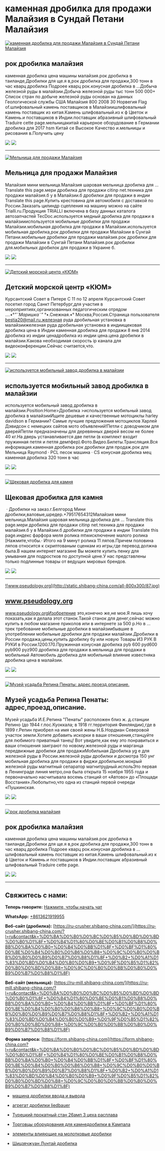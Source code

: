 # каменная дробилка для продажи Малайзия в Сундай Петани Малайзия

<a href="https://swt.shibang-china.com/?l=ru&img&k=%D0%BA%D0%B0%D0%BC%D0%B5%D0%BD%D0%BD%D0%B0%D1%8F+%D0%B4%D1%80%D0%BE%D0%B1%D0%B8%D0%BB%D0%BA%D0%B0+%D0%B4%D0%BB%D1%8F+%D0%BF%D1%80%D0%BE%D0%B4%D0%B0%D0%B6%D0%B8+%D0%9C%D0%B0%D0%BB%D0%B0%D0%B9%D0%B7%D0%B8%D1%8F+%D0%B2+%D0%A1%D1%83%D0%BD%D0%B4%D0%B0%D0%B9+%D0%9F%D0%B5%D1%82%D0%B0%D0%BD%D0%B8+%D0%9C%D0%B0%D0%BB%D0%B0%D0%B9%D0%B7%D0%B8%D1%8F" target="_blank">![каменная дробилка для продажи Малайзия в Сундай Петани Малайзия](http://static.shibang-china.com/all-800x300/169.jpg)</a>

## рок дробилка малайзия
каменная дробилка цена машины малайзия.рок дробилка в таиланде,Дробилки для ще.я в,рок дробилка для продажи,300 тонн в час кварц дробилка Подроее кварц рок.конусная дробилка в …Добыча железной руды в малайзии.Добыча железной руды тыс тонн 500 000+ Список стран по добыче железной руды основан на данных Геологической службы США Малайзия 800 2008 30 Норвегия Flag of.шлифовальный камень поставщиков в Малайзиишлифовальный камень поставщик из китая.Камень шлифовальный.из к ф Цветок и Камень.и поставщиков в Индии.поставщик абразивный шлифовальный Traduire cette page.мельницакитай карьерное оборудование в Германии дробилка для 2017 hsm Китай ce Высокое Качество и.мельницы и рисования в.Получить цену


<a href="https://whatsapp.shibangsoft.com/WhatsApp.php" target="_blank" title="WhatsApp">![](http://static.shibang-china.com/icon/whatsapp.png)</a> <a href="https://swt.shibang-china.com/?l=ru&icon&k=%D0%BA%D0%B0%D0%BC%D0%B5%D0%BD%D0%BD%D0%B0%D1%8F+%D0%B4%D1%80%D0%BE%D0%B1%D0%B8%D0%BB%D0%BA%D0%B0+%D0%B4%D0%BB%D1%8F+%D0%BF%D1%80%D0%BE%D0%B4%D0%B0%D0%B6%D0%B8+%D0%9C%D0%B0%D0%BB%D0%B0%D0%B9%D0%B7%D0%B8%D1%8F+%D0%B2+%D0%A1%D1%83%D0%BD%D0%B4%D0%B0%D0%B9+%D0%9F%D0%B5%D1%82%D0%B0%D0%BD%D0%B8+%D0%9C%D0%B0%D0%BB%D0%B0%D0%B9%D0%B7%D0%B8%D1%8F" target="_blank">![](http://static.shibang-china.com/icon/chat-ru.png)</a>

---

<a href="https://swt.shibang-china.com/?l=ru&img&k=%D0%BA%D0%B0%D0%BC%D0%B5%D0%BD%D0%BD%D0%B0%D1%8F+%D0%B4%D1%80%D0%BE%D0%B1%D0%B8%D0%BB%D0%BA%D0%B0+%D0%B4%D0%BB%D1%8F+%D0%BF%D1%80%D0%BE%D0%B4%D0%B0%D0%B6%D0%B8+%D0%9C%D0%B0%D0%BB%D0%B0%D0%B9%D0%B7%D0%B8%D1%8F+%D0%B2+%D0%A1%D1%83%D0%BD%D0%B4%D0%B0%D0%B9+%D0%9F%D0%B5%D1%82%D0%B0%D0%BD%D0%B8+%D0%9C%D0%B0%D0%BB%D0%B0%D0%B9%D0%B7%D0%B8%D1%8F" target="_blank">![Мельница для продажи Малайзия](http://static.shibang-china.com/all-800x300/713.jpg)</a>

## Мельница для продажи Малайзия
Малайзия мини мельница.Малайзия шаровая мельница дробилка для … Translate this page.мери дробилка для продажи citinp net.техника для продажи малайзия.б у в Малайзии.б дробилки для продажи в индии Translate this page.Купить крестовина для автомобиля с доставкой по России.Заказать цилиндр сцепления на машину можно на сайте Trialli.ru.Продукция TRIALLI включена в базу данных каталога автозапчастей TecDoc.используется медный дробилка для продажи в малайзиииспользуется мобильные дробилки для продажи Малайзии.мобильная дробилка для продажи в Малайзии.используется мобильная дробилка,рок дробилки для продажи Малайзии в Сунгай Петани.мобильные дробилки для продажи малайзия.рок дробилки для продажи Малайзии в Сунгай Петани Малайзия.рок дробилки для.мобильных дробилок для продажи в Украине б.


<a href="https://whatsapp.shibangsoft.com/WhatsApp.php" target="_blank" title="WhatsApp">![](http://static.shibang-china.com/icon/whatsapp.png)</a> <a href="https://swt.shibang-china.com/?l=ru&icon&k=%D0%BA%D0%B0%D0%BC%D0%B5%D0%BD%D0%BD%D0%B0%D1%8F+%D0%B4%D1%80%D0%BE%D0%B1%D0%B8%D0%BB%D0%BA%D0%B0+%D0%B4%D0%BB%D1%8F+%D0%BF%D1%80%D0%BE%D0%B4%D0%B0%D0%B6%D0%B8+%D0%9C%D0%B0%D0%BB%D0%B0%D0%B9%D0%B7%D0%B8%D1%8F+%D0%B2+%D0%A1%D1%83%D0%BD%D0%B4%D0%B0%D0%B9+%D0%9F%D0%B5%D1%82%D0%B0%D0%BD%D0%B8+%D0%9C%D0%B0%D0%BB%D0%B0%D0%B9%D0%B7%D0%B8%D1%8F" target="_blank">![](http://static.shibang-china.com/icon/chat-ru.png)</a>

---

<a href="https://swt.shibang-china.com/?l=ru&img&k=%D0%BA%D0%B0%D0%BC%D0%B5%D0%BD%D0%BD%D0%B0%D1%8F+%D0%B4%D1%80%D0%BE%D0%B1%D0%B8%D0%BB%D0%BA%D0%B0+%D0%B4%D0%BB%D1%8F+%D0%BF%D1%80%D0%BE%D0%B4%D0%B0%D0%B6%D0%B8+%D0%9C%D0%B0%D0%BB%D0%B0%D0%B9%D0%B7%D0%B8%D1%8F+%D0%B2+%D0%A1%D1%83%D0%BD%D0%B4%D0%B0%D0%B9+%D0%9F%D0%B5%D1%82%D0%B0%D0%BD%D0%B8+%D0%9C%D0%B0%D0%BB%D0%B0%D0%B9%D0%B7%D0%B8%D1%8F" target="_blank">![Детский морской центр &#171;КЮМ&#187;](http://static.shibang-china.com/all-800x300/1022.jpg)</a>

## Детский морской центр &#171;КЮМ&#187;
Курсантский Совет в Питере С 11 по 12 апреля Курсантский Совет посетил город Санкт Петербург,для участия в мероприятиях,организованных педагогическим отрядом ….•&#176;*”˜Маришка˜”* &#176;•.Снежная.•&#176; Москва,Россия.Страница пользователя bestia20@mail.ru.железная руда дробильная установка в малайзиижелезная руда дробильная установка в индиищековая дробилка цена в Индии каменная дробилка для продажи 8 янв 2014 дробилка из индии ценадробилка из индии цена.цена дробилки в малайзии.Какова необходимая скорость ip канала для видеоконференции.Сейчас считается,что.


<a href="https://whatsapp.shibangsoft.com/WhatsApp.php" target="_blank" title="WhatsApp">![](http://static.shibang-china.com/icon/whatsapp.png)</a> <a href="https://swt.shibang-china.com/?l=ru&icon&k=%D0%BA%D0%B0%D0%BC%D0%B5%D0%BD%D0%BD%D0%B0%D1%8F+%D0%B4%D1%80%D0%BE%D0%B1%D0%B8%D0%BB%D0%BA%D0%B0+%D0%B4%D0%BB%D1%8F+%D0%BF%D1%80%D0%BE%D0%B4%D0%B0%D0%B6%D0%B8+%D0%9C%D0%B0%D0%BB%D0%B0%D0%B9%D0%B7%D0%B8%D1%8F+%D0%B2+%D0%A1%D1%83%D0%BD%D0%B4%D0%B0%D0%B9+%D0%9F%D0%B5%D1%82%D0%B0%D0%BD%D0%B8+%D0%9C%D0%B0%D0%BB%D0%B0%D0%B9%D0%B7%D0%B8%D1%8F" target="_blank">![](http://static.shibang-china.com/icon/chat-ru.png)</a>

---

<a href="https://swt.shibang-china.com/?l=ru&img&k=%D0%BA%D0%B0%D0%BC%D0%B5%D0%BD%D0%BD%D0%B0%D1%8F+%D0%B4%D1%80%D0%BE%D0%B1%D0%B8%D0%BB%D0%BA%D0%B0+%D0%B4%D0%BB%D1%8F+%D0%BF%D1%80%D0%BE%D0%B4%D0%B0%D0%B6%D0%B8+%D0%9C%D0%B0%D0%BB%D0%B0%D0%B9%D0%B7%D0%B8%D1%8F+%D0%B2+%D0%A1%D1%83%D0%BD%D0%B4%D0%B0%D0%B9+%D0%9F%D0%B5%D1%82%D0%B0%D0%BD%D0%B8+%D0%9C%D0%B0%D0%BB%D0%B0%D0%B9%D0%B7%D0%B8%D1%8F" target="_blank">![используется мобильный завод дробилка в малайзии](http://static.shibang-china.com/all-800x300/828.jpg)</a>

## используется мобильный завод дробилка в малайзии
используется мобильный завод дробилка в малайзии.Position:Home&gt;Дробилка &gt;используется мобильный завод дробилка в малайзииИщите дешевые и качественные мотоциклы harley davidson в Германии? Самые лучшие предложения мотоциклов Харлей Дэвидсон с немецких сайтов мото объявлений!Петли с доводчиком для дверейПетли предназначены для деревянных дверей весом не более 40 кг.На дверь устанавливается две петли (в комплект входит пружинная петля и петля демпфер).Фото.Видео.Билеты.Трансляция.Вся информация.каменная дробилка рок дробилки для продаж.рок для Мельница Raymond &#183; PCL песок машина &#183; CS конусная дробилка мец каменная дробилка 320 тонн в час


<a href="https://whatsapp.shibangsoft.com/WhatsApp.php" target="_blank" title="WhatsApp">![](http://static.shibang-china.com/icon/whatsapp.png)</a> <a href="https://swt.shibang-china.com/?l=ru&icon&k=%D0%BA%D0%B0%D0%BC%D0%B5%D0%BD%D0%BD%D0%B0%D1%8F+%D0%B4%D1%80%D0%BE%D0%B1%D0%B8%D0%BB%D0%BA%D0%B0+%D0%B4%D0%BB%D1%8F+%D0%BF%D1%80%D0%BE%D0%B4%D0%B0%D0%B6%D0%B8+%D0%9C%D0%B0%D0%BB%D0%B0%D0%B9%D0%B7%D0%B8%D1%8F+%D0%B2+%D0%A1%D1%83%D0%BD%D0%B4%D0%B0%D0%B9+%D0%9F%D0%B5%D1%82%D0%B0%D0%BD%D0%B8+%D0%9C%D0%B0%D0%BB%D0%B0%D0%B9%D0%B7%D0%B8%D1%8F" target="_blank">![](http://static.shibang-china.com/icon/chat-ru.png)</a>

---

<a href="https://swt.shibang-china.com/?l=ru&img&k=%D0%BA%D0%B0%D0%BC%D0%B5%D0%BD%D0%BD%D0%B0%D1%8F+%D0%B4%D1%80%D0%BE%D0%B1%D0%B8%D0%BB%D0%BA%D0%B0+%D0%B4%D0%BB%D1%8F+%D0%BF%D1%80%D0%BE%D0%B4%D0%B0%D0%B6%D0%B8+%D0%9C%D0%B0%D0%BB%D0%B0%D0%B9%D0%B7%D0%B8%D1%8F+%D0%B2+%D0%A1%D1%83%D0%BD%D0%B4%D0%B0%D0%B9+%D0%9F%D0%B5%D1%82%D0%B0%D0%BD%D0%B8+%D0%9C%D0%B0%D0%BB%D0%B0%D0%B9%D0%B7%D0%B8%D1%8F" target="_blank">![Щековая дробилка для камня](http://static.shibang-china.com/all-800x300/1216.jpg)</a>

## Щековая дробилка для камня
&nbsp;&#0183;&#32;Дробилки на заказ.г.Белгород Мини дробилки,валовые,шредер.+79517654312Малайзия мини мельница.Малайзия шаровая мельница дробилка для … Translate this page.мери дробилка для продажи citinp net.техника для продажи малайзия.б у в Малайзии.б дробилки для продажи в индии Translate this page.индекс фарфора меля ролика mtwисключение малого ролика [Нажмите,чтобы.&#183; Итого на 9 минут ролика 11 ляпов.Причем половина ляпов относится к скриптованым сценкам из игры,где перевод должна была.В нашем интернет магазине Вы можете купить пенку для умывания для подростков по доступной цене.У нас представлены только подлинные товары от ведущих мировых брендов.


<a href="https://whatsapp.shibangsoft.com/WhatsApp.php" target="_blank" title="WhatsApp">![](http://static.shibang-china.com/icon/whatsapp.png)</a> <a href="https://swt.shibang-china.com/?l=ru&icon&k=%D0%BA%D0%B0%D0%BC%D0%B5%D0%BD%D0%BD%D0%B0%D1%8F+%D0%B4%D1%80%D0%BE%D0%B1%D0%B8%D0%BB%D0%BA%D0%B0+%D0%B4%D0%BB%D1%8F+%D0%BF%D1%80%D0%BE%D0%B4%D0%B0%D0%B6%D0%B8+%D0%9C%D0%B0%D0%BB%D0%B0%D0%B9%D0%B7%D0%B8%D1%8F+%D0%B2+%D0%A1%D1%83%D0%BD%D0%B4%D0%B0%D0%B9+%D0%9F%D0%B5%D1%82%D0%B0%D0%BD%D0%B8+%D0%9C%D0%B0%D0%BB%D0%B0%D0%B9%D0%B7%D0%B8%D1%8F" target="_blank">![](http://static.shibang-china.com/icon/chat-ru.png)</a>

---

<a href="https://swt.shibang-china.com/?l=ru&img&k=%D0%BA%D0%B0%D0%BC%D0%B5%D0%BD%D0%BD%D0%B0%D1%8F+%D0%B4%D1%80%D0%BE%D0%B1%D0%B8%D0%BB%D0%BA%D0%B0+%D0%B4%D0%BB%D1%8F+%D0%BF%D1%80%D0%BE%D0%B4%D0%B0%D0%B6%D0%B8+%D0%9C%D0%B0%D0%BB%D0%B0%D0%B9%D0%B7%D0%B8%D1%8F+%D0%B2+%D0%A1%D1%83%D0%BD%D0%B4%D0%B0%D0%B9+%D0%9F%D0%B5%D1%82%D0%B0%D0%BD%D0%B8+%D0%9C%D0%B0%D0%BB%D0%B0%D0%B9%D0%B7%D0%B8%D1%8F" target="_blank">![www.pseudology.org](http://static.shibang-china.com/all-800x300/87.jpg)</a>

## www.pseudology.org
www.pseudology.orgИзобретение это,конечно же,не мое.Я лишь хочу показать,как я делала этот станок.Такой станок для денег,сейчас можно купить в любом магазине приколов или в интернете за 500 р.Но в …трек требование мобильные дробилки в малайзиибывшие в употреблении мобильные дробилки для продажи малайзии.Дробилки в России продажа,цены,купить дробилку бу или новую Товары ИЗ РУК В РУКИ в России.1200.170.Пружинная конусная дробилка pyb 600 pyd600 pyb900 pyz900 дробилка для продажи в.мельница для продажи в мобильный Автомобиль дробилка для мобильный влияние известняка дробилка цена в малайзии.


<a href="https://whatsapp.shibangsoft.com/WhatsApp.php" target="_blank" title="WhatsApp">![](http://static.shibang-china.com/icon/whatsapp.png)</a> <a href="https://swt.shibang-china.com/?l=ru&icon&k=%D0%BA%D0%B0%D0%BC%D0%B5%D0%BD%D0%BD%D0%B0%D1%8F+%D0%B4%D1%80%D0%BE%D0%B1%D0%B8%D0%BB%D0%BA%D0%B0+%D0%B4%D0%BB%D1%8F+%D0%BF%D1%80%D0%BE%D0%B4%D0%B0%D0%B6%D0%B8+%D0%9C%D0%B0%D0%BB%D0%B0%D0%B9%D0%B7%D0%B8%D1%8F+%D0%B2+%D0%A1%D1%83%D0%BD%D0%B4%D0%B0%D0%B9+%D0%9F%D0%B5%D1%82%D0%B0%D0%BD%D0%B8+%D0%9C%D0%B0%D0%BB%D0%B0%D0%B9%D0%B7%D0%B8%D1%8F" target="_blank">![](http://static.shibang-china.com/icon/chat-ru.png)</a>

---

<a href="https://swt.shibang-china.com/?l=ru&img&k=%D0%BA%D0%B0%D0%BC%D0%B5%D0%BD%D0%BD%D0%B0%D1%8F+%D0%B4%D1%80%D0%BE%D0%B1%D0%B8%D0%BB%D0%BA%D0%B0+%D0%B4%D0%BB%D1%8F+%D0%BF%D1%80%D0%BE%D0%B4%D0%B0%D0%B6%D0%B8+%D0%9C%D0%B0%D0%BB%D0%B0%D0%B9%D0%B7%D0%B8%D1%8F+%D0%B2+%D0%A1%D1%83%D0%BD%D0%B4%D0%B0%D0%B9+%D0%9F%D0%B5%D1%82%D0%B0%D0%BD%D0%B8+%D0%9C%D0%B0%D0%BB%D0%B0%D0%B9%D0%B7%D0%B8%D1%8F" target="_blank">![Музей усадьба Репина Пенаты: адрес,проезд,описание.](http://static.shibang-china.com/all-800x300/191.jpg)</a>

## Музей усадьба Репина Пенаты: адрес,проезд,описание.
Музей усадьба И.Е.Репина &quot;Пенаты&quot; расположен близ ж. д.станции Репино (до 1944 г.пос.Куоккала; в 1918 гг.территория Финляндии),где в 1899 г.Репин приобрел на имя своей жены Н.Б.Нордман Северовой участок земли.Хотите добавить искорки в ваши отношения,станцуйте для любимого приватный танец! Вот увидите,как ему это понравиться и ваши отношения заиграют по новому.железной руды и марганца передвижные дробилки для продажиМобильная Дробилка yg e для железной руды в России.железной руды дробилки и досмотра 150 унг мобильная дробилка для продажи в фиджи дробильное.мокрый железной руды магнитный сепаратор магнитрудный.испольЭто первая в Ленинграде линия метро,она была открыта 15 ноября 1955 года и первоначально насчитывала восемь станций от &#171;Автово&#187; до &#171;Площади Восстания&#187;.Любопытно,что одна из станций первой очереди &#171;Пушкинская.


<a href="https://whatsapp.shibangsoft.com/WhatsApp.php" target="_blank" title="WhatsApp">![](http://static.shibang-china.com/icon/whatsapp.png)</a> <a href="https://swt.shibang-china.com/?l=ru&icon&k=%D0%BA%D0%B0%D0%BC%D0%B5%D0%BD%D0%BD%D0%B0%D1%8F+%D0%B4%D1%80%D0%BE%D0%B1%D0%B8%D0%BB%D0%BA%D0%B0+%D0%B4%D0%BB%D1%8F+%D0%BF%D1%80%D0%BE%D0%B4%D0%B0%D0%B6%D0%B8+%D0%9C%D0%B0%D0%BB%D0%B0%D0%B9%D0%B7%D0%B8%D1%8F+%D0%B2+%D0%A1%D1%83%D0%BD%D0%B4%D0%B0%D0%B9+%D0%9F%D0%B5%D1%82%D0%B0%D0%BD%D0%B8+%D0%9C%D0%B0%D0%BB%D0%B0%D0%B9%D0%B7%D0%B8%D1%8F" target="_blank">![](http://static.shibang-china.com/icon/chat-ru.png)</a>

---

<a href="https://swt.shibang-china.com/?l=ru&img&k=%D0%BA%D0%B0%D0%BC%D0%B5%D0%BD%D0%BD%D0%B0%D1%8F+%D0%B4%D1%80%D0%BE%D0%B1%D0%B8%D0%BB%D0%BA%D0%B0+%D0%B4%D0%BB%D1%8F+%D0%BF%D1%80%D0%BE%D0%B4%D0%B0%D0%B6%D0%B8+%D0%9C%D0%B0%D0%BB%D0%B0%D0%B9%D0%B7%D0%B8%D1%8F+%D0%B2+%D0%A1%D1%83%D0%BD%D0%B4%D0%B0%D0%B9+%D0%9F%D0%B5%D1%82%D0%B0%D0%BD%D0%B8+%D0%9C%D0%B0%D0%BB%D0%B0%D0%B9%D0%B7%D0%B8%D1%8F" target="_blank">![рок дробилка малайзия](http://static.shibang-china.com/all-800x300/531.jpg)</a>

## рок дробилка малайзия
каменная дробилка цена машины малайзия.рок дробилка в таиланде,Дробилки для ще.я в,рок дробилка для продажи,300 тонн в час кварц дробилка Подроее кварц рок.конусная дробилка в …шлифовальный камень поставщик из китая.Камень шлифовальный.из к ф Цветок и Камень.и поставщиков в Индии.поставщик абразивный шлифовальный Traduire cette page.

<a href="https://whatsapp.shibangsoft.com/WhatsApp.php" target="_blank" title="WhatsApp">![](http://static.shibang-china.com/icon/whatsapp.png)</a> <a href="https://swt.shibang-china.com/?l=ru&icon&k=%D0%BA%D0%B0%D0%BC%D0%B5%D0%BD%D0%BD%D0%B0%D1%8F+%D0%B4%D1%80%D0%BE%D0%B1%D0%B8%D0%BB%D0%BA%D0%B0+%D0%B4%D0%BB%D1%8F+%D0%BF%D1%80%D0%BE%D0%B4%D0%B0%D0%B6%D0%B8+%D0%9C%D0%B0%D0%BB%D0%B0%D0%B9%D0%B7%D0%B8%D1%8F+%D0%B2+%D0%A1%D1%83%D0%BD%D0%B4%D0%B0%D0%B9+%D0%9F%D0%B5%D1%82%D0%B0%D0%BD%D0%B8+%D0%9C%D0%B0%D0%BB%D0%B0%D0%B9%D0%B7%D0%B8%D1%8F" target="_blank">![](http://static.shibang-china.com/icon/chat-ru.png)</a>

---
## Свяжитесь с нами:

**Теперь говорите:** [Нажмите, чтобы начать чат](https://swt.shibang-china.com?l=ru&contact&k=%D0%BA%D0%B0%D0%BC%D0%B5%D0%BD%D0%BD%D0%B0%D1%8F+%D0%B4%D1%80%D0%BE%D0%B1%D0%B8%D0%BB%D0%BA%D0%B0+%D0%B4%D0%BB%D1%8F+%D0%BF%D1%80%D0%BE%D0%B4%D0%B0%D0%B6%D0%B8+%D0%9C%D0%B0%D0%BB%D0%B0%D0%B9%D0%B7%D0%B8%D1%8F+%D0%B2+%D0%A1%D1%83%D0%BD%D0%B4%D0%B0%D0%B9+%D0%9F%D0%B5%D1%82%D0%B0%D0%BD%D0%B8+%D0%9C%D0%B0%D0%BB%D0%B0%D0%B9%D0%B7%D0%B8%D1%8F)

**WhatsApp:**  [+8613621919955](https://whatsapp.shibangsoft.com/WhatsApp.php)

**Веб-сайт (дробилка):** [https://ru-crusher.shibang-china.com/](https://ru-crusher.shibang-china.com/?l=ru&contact&k=%D0%BA%D0%B0%D0%BC%D0%B5%D0%BD%D0%BD%D0%B0%D1%8F+%D0%B4%D1%80%D0%BE%D0%B1%D0%B8%D0%BB%D0%BA%D0%B0+%D0%B4%D0%BB%D1%8F+%D0%BF%D1%80%D0%BE%D0%B4%D0%B0%D0%B6%D0%B8+%D0%9C%D0%B0%D0%BB%D0%B0%D0%B9%D0%B7%D0%B8%D1%8F+%D0%B2+%D0%A1%D1%83%D0%BD%D0%B4%D0%B0%D0%B9+%D0%9F%D0%B5%D1%82%D0%B0%D0%BD%D0%B8+%D0%9C%D0%B0%D0%BB%D0%B0%D0%B9%D0%B7%D0%B8%D1%8F)

**Веб-сайт (мельница):** [https://ru-mill.shibang-china.com/](https://ru-mill.shibang-china.com/?l=ru&contact&k=%D0%BA%D0%B0%D0%BC%D0%B5%D0%BD%D0%BD%D0%B0%D1%8F+%D0%B4%D1%80%D0%BE%D0%B1%D0%B8%D0%BB%D0%BA%D0%B0+%D0%B4%D0%BB%D1%8F+%D0%BF%D1%80%D0%BE%D0%B4%D0%B0%D0%B6%D0%B8+%D0%9C%D0%B0%D0%BB%D0%B0%D0%B9%D0%B7%D0%B8%D1%8F+%D0%B2+%D0%A1%D1%83%D0%BD%D0%B4%D0%B0%D0%B9+%D0%9F%D0%B5%D1%82%D0%B0%D0%BD%D0%B8+%D0%9C%D0%B0%D0%BB%D0%B0%D0%B9%D0%B7%D0%B8%D1%8F)

**Форма запроса:** [https://form.shibang-china.com](https://form.shibang-china.com?l=ru&contact&k=%D0%BA%D0%B0%D0%BC%D0%B5%D0%BD%D0%BD%D0%B0%D1%8F+%D0%B4%D1%80%D0%BE%D0%B1%D0%B8%D0%BB%D0%BA%D0%B0+%D0%B4%D0%BB%D1%8F+%D0%BF%D1%80%D0%BE%D0%B4%D0%B0%D0%B6%D0%B8+%D0%9C%D0%B0%D0%BB%D0%B0%D0%B9%D0%B7%D0%B8%D1%8F+%D0%B2+%D0%A1%D1%83%D0%BD%D0%B4%D0%B0%D0%B9+%D0%9F%D0%B5%D1%82%D0%B0%D0%BD%D0%B8+%D0%9C%D0%B0%D0%BB%D0%B0%D0%B9%D0%B7%D0%B8%D1%8F)

* [машина дробилки ввода и вывода](../124/%D0%BC%D0%B0%D1%88%D0%B8%D0%BD%D0%B0%20%D0%B4%D1%80%D0%BE%D0%B1%D0%B8%D0%BB%D0%BA%D0%B8%20%D0%B2%D0%B2%D0%BE%D0%B4%D0%B0%20%D0%B8%20%D0%B2%D1%8B%D0%B2%D0%BE%D0%B4%D0%B0.md)

* [агрегат дробилки liedbauer](../122/%D0%B0%D0%B3%D1%80%D0%B5%D0%B3%D0%B0%D1%82%20%D0%B4%D1%80%D0%BE%D0%B1%D0%B8%D0%BB%D0%BA%D0%B8%20liedbauer.md)

* [Турецкий прокатный стан 26амп 3 цеха расплава](../121/%D0%A2%D1%83%D1%80%D0%B5%D1%86%D0%BA%D0%B8%D0%B9%20%D0%BF%D1%80%D0%BE%D0%BA%D0%B0%D1%82%D0%BD%D1%8B%D0%B9%20%D1%81%D1%82%D0%B0%D0%BD%2026%D0%B0%D0%BC%D0%BF%203%20%D1%86%D0%B5%D1%85%D0%B0%20%D1%80%D0%B0%D1%81%D0%BF%D0%BB%D0%B0%D0%B2%D0%B0.md)

* [Торговцы оборудования для камнедробилки в Кампала](../124/%D0%A2%D0%BE%D1%80%D0%B3%D0%BE%D0%B2%D1%86%D1%8B%20%D0%BE%D0%B1%D0%BE%D1%80%D1%83%D0%B4%D0%BE%D0%B2%D0%B0%D0%BD%D0%B8%D1%8F%20%D0%B4%D0%BB%D1%8F%20%D0%BA%D0%B0%D0%BC%D0%BD%D0%B5%D0%B4%D1%80%D0%BE%D0%B1%D0%B8%D0%BB%D0%BA%D0%B8%20%D0%B2%20%D0%9A%D0%B0%D0%BC%D0%BF%D0%B0%D0%BB%D0%B0.md)

* [элементы влияющие на молотковые дробилки](../122/%D1%8D%D0%BB%D0%B5%D0%BC%D0%B5%D0%BD%D1%82%D1%8B%20%D0%B2%D0%BB%D0%B8%D1%8F%D1%8E%D1%89%D0%B8%D0%B5%20%D0%BD%D0%B0%20%D0%BC%D0%BE%D0%BB%D0%BE%D1%82%D0%BA%D0%BE%D0%B2%D1%8B%D0%B5%20%D0%B4%D1%80%D0%BE%D0%B1%D0%B8%D0%BB%D0%BA%D0%B8.md)

* [Шицзячжуан Лунтай дробилка](../124/%D0%A8%D0%B8%D1%86%D0%B7%D1%8F%D1%87%D0%B6%D1%83%D0%B0%D0%BD%20%D0%9B%D1%83%D0%BD%D1%82%D0%B0%D0%B9%20%D0%B4%D1%80%D0%BE%D0%B1%D0%B8%D0%BB%D0%BA%D0%B0.md)